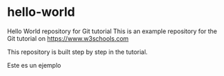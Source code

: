 # hello-world
Hello World repository for Git tutorial
This is an example repository for the Git tutorial on https://www.w3schools.com

This repository is built step by step in the tutorial.

Este es un ejemplo
